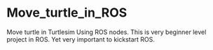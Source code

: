 # Move_turtle_in_ROS
Move turtle in Turtlesim Using ROS nodes.
This is very beginner level project in ROS. Yet very important to kickstart ROS.

